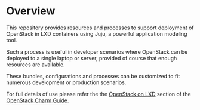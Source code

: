 # Overview

This repository provides resources and processes to support deployment of OpenStack in LXD containers using Juju, a powerful application modeling tool.

Such a process is useful in developer scenarios where OpenStack can be deployed to a single laptop or server, provided of course that enough resources are available.

These bundles, configurations and processes can be customized to fit numerous development or production scenarios.

For full details of use please refer the the [OpenStack on LXD](http://docs.openstack.org/developer/charm-guide/openstack-on-lxd.html) section of the [OpenStack Charm Guide](http://docs.openstack.org/developer/charm-guide).
